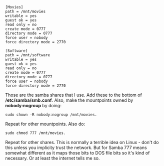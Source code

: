     [Movies]
    path = /mnt/movies
    writable = yes
    guest ok = yes
    read only = no
    create mode = 0777
    directory mode = 0777
    force user = nobody
    force directory mode = 2770

    [Software]
    path = /mnt/software
    writable = yes
    guest ok = yes
    read only = no
    create mode = 0777
    directory mode = 0777
    force user = nobody 
    force directory mode = 2770


Those are the samba shares that I use. Add these to the bottom of **/etc/samba/smb.conf**. Also, make the mountpoints owned by **nobody:nogroup** by doing:

    sudo chown -R nobody:nogroup /mnt/movies. 
Repeat for other mountpoints. Also do: 

    sudo chmod 777 /mnt/movies. 

Repeat for other shares. This is normally a terrible idea on Linux - don't do this unless you implicity trust the network. But for Samba 777 means somewhat different as it maps those bits to DOS file bits so it's kind of necessary. Or at least the internet tells me so.
